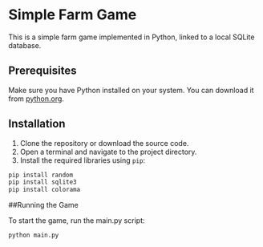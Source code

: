 # Simple Farm Game

This is a simple farm game implemented in Python, linked to a local SQLite database.

## Prerequisites

Make sure you have Python installed on your system. You can download it from [python.org](https://www.python.org/).

## Installation

1. Clone the repository or download the source code.
2. Open a terminal and navigate to the project directory.
3. Install the required libraries using `pip`:

```sh
pip install random
pip install sqlite3
pip install colorama
```

##Running the Game

To start the game, run the main.py script:

```sh
python main.py
